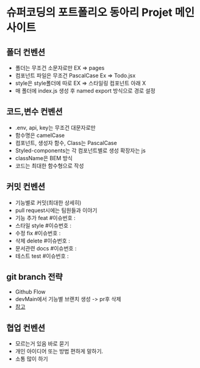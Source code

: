 # 슈퍼코딩의 포트폴리오 동아리 Projet 메인 사이트

## 폴더 컨벤션

- 폴더는 무조건 소문자로만 EX => pages
- 컴포넌트 파일은 무조건 PascalCase Ex => Todo.jsx
- style은 style폴더에 따로 EX => 스타일링 컴포넌트 아래 X
- 매 폴더에 index.js 생성 후 named export 방식으로 경로 설정

## 코드,변수 컨벤션

- .env, api, key는 무조건 대문자로만
- 함수명은 camelCase
- 컴포넌트, 생성자 함수, Class는 PascalCase
- Styled-components는 각 컴포넌트별로 생성 확장자는 js
- className은 BEM 방식
- 코드는 최대한 함수형으로 작성

## 커밋 컨벤션

- 기능별로 커밋(최대한 상세히)
- pull request시에는 팀원들과 이야기
- 기능 추가 feat #이슈번호 :
- 스타일 style #이슈번호 :
- 수정 fix #이슈번호 :
- 삭제 delete #이슈번호 :
- 문서관련 docs #이슈번호 :
- 테스트 test #이슈번호 :

## git branch 전략

- Github Flow
- devMain에서 기능별 브랜치 생성 -> pr후 삭제
- [참고](https://hudi.blog/git-branch-strategy/)

## 협업 컨벤션

- 모르는거 있음 바로 묻기
- 개인 아이디어 또는 방법 편하게 말하기.
- 소통 많이 하기
